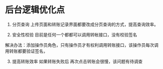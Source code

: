 # 后台逻辑优化点

1. 分页查询
上传页面和转账记录界面都要改成分页查询的方式，提高查询效率。

2. 安全性校验
目前是任何一个都都可以调用转帐接口，没有校验签名

解决办法：添加操作员角色，只有操作员才有权利调用转账接口，该操作员每次调用转账都要验证签名，

3. 提高转账效率
如果转账失败后  再次点击转账会很慢，该问题有待调查
